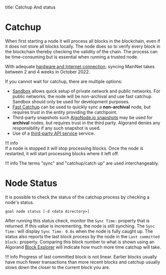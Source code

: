 title: Catchup And status

# Catchup

When first starting a node it will process all blocks in the blockchain, even if it does not store all blocks locally. The node does so to verify every block in the blockchain thereby checking the validity of the chain. The process can be time-consuming but is essential when running a trusted node.  

With adequate [hardware and Internet connection](../../setup/install#hardware-requirements), syncing MainNet takes between 2 and 4 weeks in October 2022.

If you cannot wait for catchup, there are multiple options:
* [Sandbox](/docs/get-started/devenv/sandbox) allows quick setup of private network and public networks. For public networks, the node will be non-archival and use fast catchup. Sandbox should only be used for development purposes.
* [Fast Catchup](../../setup/install#sync-node-network-using-fast-catchup) can be used to quickly sync a **non-archival** node, but requires trust in the entity providing the catchpoint.
* Third-party snapshots such [AlgoNode.io snapshots](https://algonode.io/extras/) may be used for **archival** nodes, but requires trust in the third party. Algorand denies any responsibility if any such snapshot is used.
* Use of a [third-party API service](/docs/get-started/devenv/) service.

!!! info    
    If a node is stopped it will stop processing blocks. Once the node is restarted, it will start processing blocks where it left off.

!!! info
    The terms "sync" and "catchup/catch up" are used interchangeably.

# Node Status

It is possible to check the status of the catchup process by checking a node's status.

```
goal node status [-d <data directory>]
```

After running this status check, monitor the `Sync Time:` property that is returned. If this value is incrementing, the node is still synching. The `Sync Time:` will display `Sync Time: 0.0s` when the node is fully caught up. The status also reports the last block process by the node in the `Last committed block:` property. Comparing this block number to what is shown using an Algorand [Block Explorer](https://developer.algorand.org/ecosystem-projects/#block-explorers) will indicate how much more time catchup will take.

!!! info
    Progress of last committed block is not linear. Earlier blocks usually have much fewer transactions than more recent blocks and catchup usually slows down the closer to the current block you are.


